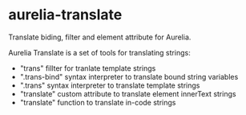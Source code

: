 # aurelia-translate
Translate biding, filter and element attribute for Aurelia.

Aurelia Translate is a set of tools for translating strings:
* "trans" fillter for tranlate template strings
* "<attr>.trans-bind" syntax interpreter to translate bound string variables
* "<attr>.trans" syntax interpreter to translate template strings
* "translate" custom attribute to translate element innerText strings
* "translate" function to translate in-code strings
